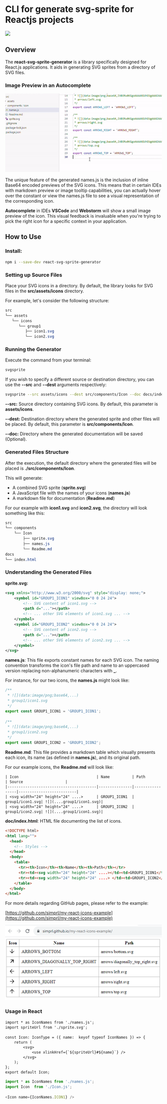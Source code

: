 # CLI for generate svg-sprite for Reactjs projects

[![](https://img.shields.io/npm/v/react-svg-sprite-generator?style=flat)](https://www.npmjs.com/package/react-svg-sprite-generator)

## **Overview**

The **react-svg-sprite-generator** is a library specifically designed for React.js applications. It aids in generating SVG sprites from a directory of SVG files.

### Image Preview in an Autocomplete

![](./assets/autocomplete.gif)

The unique feature of the generated names.js is the inclusion of inline Base64 encoded previews of the SVG icons.
This means that in certain IDEs with markdown preview or image tooltip capabilities, you can actually hover over
the constant or view the names.js file to see a visual representation of the corresponding icon.

**Autocomplete** in IDEs **VSCode** and **Webstorm** will show a small image preview of the icon.
This visual feedback is invaluable when you're trying to pick the right icon for a specific context in your application.

## **How to Use**

### Install:

```bash
npm i --save-dev react-svg-sprite-generator
```


### Setting up Source Files

Place your SVG icons in a directory. By default, the library looks for SVG files in the **src/assets/icons** directory.

For example, let's consider the following structure:

```css
src  
└── assets  
   └── icons
      └── group1
         ├── icon1.svg  
         └── icon2.svg
```

### Running the Generator

Execute the command from your terminal:

```bash
svgsprite
```

If you wish to specify a different source or destination directory, you can use the **\--src** and **\--dest** arguments respectively:

```bash
svgsprite --src assets/icons --dest src/components/Icon --doc docs/index.html
```

**--src:** Source directory containing SVG icons. By default, this parameter is **assets/icons**.

**--dest:** Destination directory where the generated sprite and other files will be placed. By default, this parameter is **src/components/Icon**.

**--doc:** Directory where the generated documentation will be saved (Optional).

### Generated Files Structure

After the execution, the default directory where the generated files will be placed is **./src/components/Icon**.

This will generate:

*   A combined SVG sprite (**sprite.svg**)
*   A JavaScript file with the names of your icons (**names.js**)
*   A markdown file for documentation (**Readme.md**)

For our example with **icon1.svg** and **icon2.svg**, the directory will look something like this:

```css
src
└── components
    └── Icon
        ├── sprite.svg
        ├── names.js
        └── Readme.md
docs
└── index.html
```

### Understanding the Generated Files

**sprite.svg:**

```xml
<svg xmlns="http://www.w3.org/2000/svg" style="display: none;">
    <symbol id="GROUP1_ICON1" viewBox="0 0 24 24">
        <!-- SVG content of icon1.svg -->
        <path d="..."></path>
        <!-- ... other SVG elements of icon1.svg ... -->
    </symbol>
    <symbol id="GROUP1_ICON2" viewBox="0 0 24 24">
        <!-- SVG content of icon2.svg -->
        <path d="..."></path>
        <!-- ... other SVG elements of icon2.svg ... -->
    </symbol>
</svg>
```

**names.js**: This file exports constant names for each SVG icon. The naming convention transforms the icon's file path and name to an uppercased version replacing non-alphanumeric characters with **\_**.

For instance, for our two icons, the **names.js** might look like:

```javascript
/**
 * ![](data:image/png;base64,...)  
 * group1/icon1.svg
 */
export const GROUP1_ICON1 = 'GROUP1_ICON1';

/**
 * ![](data:image/png;base64,...)  
 * group1/icon2.svg
 */
export const GROUP1_ICON2 = 'GROUP1_ICON2';
```

**Readme.md**: This file provides a markdown table which visually presents each icon, its name (as defined in **names.js**), and its original path.

For our example icons, the **Readme.md** will look like:

```plaintext
| Icon                                   | Name          | Path            | Source                   |
|----------------------------------------|---------------|-----------------|--------------------------|
| <svg width="24" height="24" ....>      | GROUP1_ICON1  | group1/icon1.svg| ![](....group1/icon1.svg)|
| <svg width="24" height="24" ....>      | GROUP1_ICON2  | group1/icon2.svg| ![](....group1/icon1.svg)|
```

**doc/index.html**: HTML file documenting the list of icons.

```html
<!DOCTYPE html>
<html lang="">
  <head>
    <!-- Styles -->
  </head>
  <body>
    <table>
      <tr><th>Icon</th><th>Name</th><th>Path</th></tr>
      <tr><td><svg width="24" height="24" ....></td><td>GROUP1_ICON1</td><td>group1/icon1.svg</td></tr>
      <tr><td><svg width="24" height="24" ....> </td><td>GROUP1_ICON2</td><td>group1/icon2.svg</td></tr>
    </table>
  </body>
</html>
```

For more details regarding GitHub pages, please refer to the example:

[https://github.com/simprl/my-react-icons-example](https://github.com/simprl/my-react-icons-example)

![GitHub pages](./assets/github-pages.png)

### Usage in React

```tsx
import * as IconNames from './names.js';
import spriteUrl from './sprite.svg';

const Icon: IconType = ({ name:  keyof typeof IconNames }) => {
	return (
		<svg>
			<use xlinkHref={`${spriteUrl}#${name}`} />
		</svg>
	);
};
export default Icon;

```

```javascript
import * as IconNames from './names.js';
import Icon  from './Icon.js';

<Icon name={IconNames.ICON1} />

```

